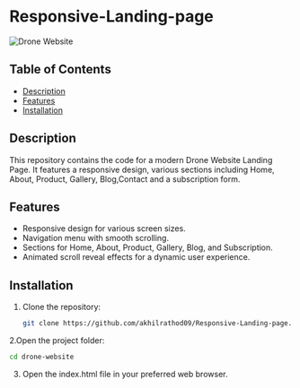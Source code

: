 # Responsive-Landing-page
![Drone Website](https://responsive-landing-page-fawn.vercel.app/)


## Table of Contents

- [Description](#description)
- [Features](#features)
- [Installation](#installation)

## Description

This repository contains the code for a modern Drone Website Landing Page. It features a responsive design, various sections including Home, About, Product, Gallery, Blog,Contact and a subscription form.

## Features

- Responsive design for various screen sizes.
- Navigation menu with smooth scrolling.
- Sections for Home, About, Product, Gallery, Blog, and Subscription.
- Animated scroll reveal effects for a dynamic user experience.

## Installation

1. Clone the repository:

   ```bash
   git clone https://github.com/akhilrathod09/Responsive-Landing-page.git
   
 2.Open the project folder:

   ```bash
   cd drone-website
```
3. Open the index.html file in your preferred web browser.

   
